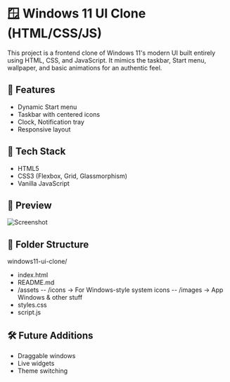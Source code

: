 # 🪟 Windows 11 UI Clone (HTML/CSS/JS)

This project is a frontend clone of Windows 11's modern UI built entirely using HTML, CSS, and JavaScript. It mimics the taskbar, Start menu, wallpaper, and basic animations for an authentic feel.

## 📂 Features
- Dynamic Start menu
- Taskbar with centered icons
- Clock, Notification tray
- Responsive layout

## 📁 Tech Stack
- HTML5
- CSS3 (Flexbox, Grid, Glassmorphism)
- Vanilla JavaScript

## 📸 Preview
![Screenshot](https://github.com/user-attachments/assets/5630c5f6-ab0a-481f-9839-9c50d16878ba)

## 📌 Folder Structure
windows11-ui-clone/
- index.html
- README.md
- /assets
-- /icons        → For Windows-style system icons
-- /images       → App Windows & other stuff
- styles.css
- script.js

## 🛠️ Future Additions
- Draggable windows
- Live widgets
- Theme switching
